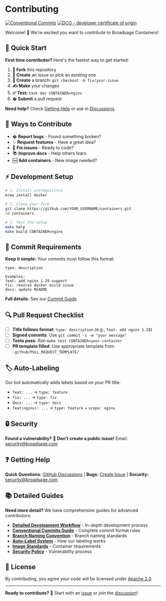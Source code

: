 <!--
SPDX-FileCopyri4. **✍️ Make** your changes
5. **✅ Test**: `make dev CONTAINER=nginx`
6. **📝 Submit** a pull requestText: Copyright (c) 2025 Broadsage <opensource@broadsage.com>

SPDX-License-Identifier: Apache-2.0
-->

# Contributing

[![Conventional Commits](https://img.shields.io/badge/Conventional%20Commits-1.0.0-%23FE5196?style=flat&logo=conventionalcommits&logoColor=white)](https://conventionalcommits.org)
[![DCO - developer certificate of origin](https://img.shields.io/badge/DCO-Developer%20Certificate%20of%20Origin-lightyellow?style=flat)](https://developercertificate.org/)

Welcome! 👋 We're excited you want to contribute to Broadsage Containers!

## 🚀 Quick Start

**First time contributor?** Here's the fastest way to get started:

1. **🍴 Fork** this repository
2. **📝 Create** an issue or pick an existing one
3. **🌿 Create** a branch: `git checkout -b fix/your-issue`
4. **✍️ Make** your changes
5. **✅ Test**: `task dev CONTAINER=nginx`
6. **� Submit** a pull request

**Need help?** Check [Getting Help](#-getting-help) or ask in [Discussions](../../discussions).

## 🎯 Ways to Contribute

- � **Report bugs** - Found something broken?
- ✨ **Request features** - Have a great idea?
- 🔧 **Fix issues** - Ready to code?
- 📚 **Improve docs** - Help others learn
- 🆕 **Add containers** - New image needed?

## ⚡ Development Setup

```bash
# 1. Install prerequisites
brew install docker

# 2. Clone your fork
git clone https://github.com/YOUR_USERNAME/containers.git
cd containers

# 3. Test the setup
make help
make build CONTAINER=nginx
```

## 📝 Commit Requirements

**Keep it simple:** Your commits must follow this format:

```text
type: description

Examples:
feat: add nginx 1.29 support
fix: resolve docker build issue
docs: update README
```

**Full details:** See our [Commit Guide](docs/conventional-commits.md)

## 🔍 Pull Request Checklist

- [ ] **Title follows format**: `type: description` (e.g., `feat: add nginx 1.29`)
- [ ] **Signed commits**: Use `git commit -s -m "your message"`
- [ ] **Tests pass**: Run `make test CONTAINER=your-container`
- [ ] **PR template filled**: Use appropriate template from `.github/PULL_REQUEST_TEMPLATE/`

## 🏷️ Auto-Labeling

Our bot automatically adds labels based on your PR title:

- `feat: ...` → `type: feature`
- `fix: ...` → `type: fix`
- `docs: ...` → `type: docs`
- `feat(nginx): ...` → `type: feature` + `scope: nginx`

## 🔒 Security

**Found a vulnerability?** 🚨 **Don't create a public issue!**
Email: [security@broadsage.com](mailto:security@broadsage.com)

## ❓ Getting Help

**Quick Questions:** [GitHub Discussions](../../discussions) | **Bugs:** [Create Issue](../../issues/new) | **Security:** [security@broadsage.com](mailto:security@broadsage.com)

## 📚 Detailed Guides

**Need more detail?** We have comprehensive guides for advanced contributors:

- **[Detailed Development Workflow](docs/contributing-detailed.md)** - In-depth development process
- **[Conventional Commits Guide](docs/conventional-commits.md)** - Complete commit format rules
- **[Branch Naming Convention](docs/branch-naming.md)** - Branch naming standards  
- **[Auto-Label System](docs/auto-label-system.md)** - How our labeling works
- **[Image Standards](docs/image-standards.md)** - Container requirements
- **[Security Policy](SECURITY.md)** - Vulnerability process

## 📄 License

By contributing, you agree your code will be licensed under [Apache 2.0](LICENSE).

---

**Ready to contribute?** 🚀 Start with an [issue](../../issues) or join the [discussion](../../discussions)!

